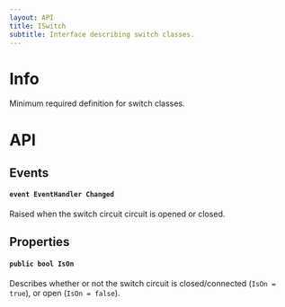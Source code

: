 ```yaml
---
layout: API
title: ISwitch
subtitle: Interface describing switch classes.
---
```


# Info

Minimum required definition for switch classes.

# API

## Events

#### `event EventHandler Changed`

Raised when the switch circuit circuit is opened or closed.

## Properties

#### `public bool IsOn`

Describes whether or not the switch circuit is closed/connected (`IsOn = true`), or open (`IsOn = false`).
